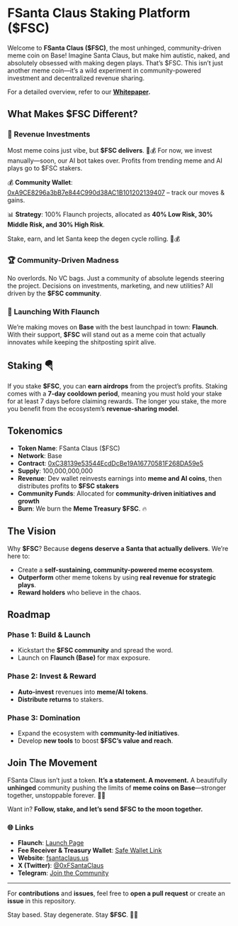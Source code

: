 # FSanta Claus Staking Platform ($FSC)

Welcome to **FSanta Claus ($FSC)**, the most unhinged, community-driven meme coin on Base! Imagine Santa Claus, but make him autistic, naked, and absolutely obsessed with making degen plays. That’s $FSC. This isn’t just another meme coin—it’s a wild experiment in community-powered investment and decentralized revenue sharing.

For a detailed overview, refer to our **[Whitepaper](https://fsantaclaus.gitbook.io/fsc).**

## What Makes $FSC Different?

### 🎅 Revenue Investments
Most meme coins just vibe, but **$FSC delivers**. 🎅💰 For now, we invest manually—soon, our AI bot takes over. Profits from trending meme and AI plays go to $FSC stakers.

💰 **Community Wallet**: [0xA9CE8296a3bB7e844C990d38AC1B101202139407](https://basescan.org/address/0xA9CE8296a3bB7e844C990d38AC1B101202139407) – track our moves & gains.

📊 **Strategy**: 100% Flaunch projects, allocated as **40% Low Risk, 30% Middle Risk, and 30% High Risk**.

Stake, earn, and let Santa keep the degen cycle rolling. 🎅💰

### 🏆 Community-Driven Madness
No overlords. No VC bags. Just a community of absolute legends steering the project. Decisions on investments, marketing, and new utilities? All driven by the **$FSC community**.

### 🚀 Launching With Flaunch
We’re making moves on **Base** with the best launchpad in town: **Flaunch**. With their support, **$FSC** will stand out as a meme coin that actually innovates while keeping the shitposting spirit alive.

## Staking 🪂
If you stake **$FSC**, you can **earn airdrops** from the project’s profits. Staking comes with a **7-day cooldown period**, meaning you must hold your stake for at least 7 days before claiming rewards. The longer you stake, the more you benefit from the ecosystem’s **revenue-sharing model**.

## Tokenomics
- **Token Name**: FSanta Claus ($FSC)
- **Network**: Base
- **Contract**: [0xC38139e53544EcdDcBe19A16770581F268DA59e5](https://basescan.org/address/0xC38139e53544EcdDcBe19A16770581F268DA59e5)
- **Supply**: 100,000,000,000
- **Revenue**: Dev wallet reinvests earnings into **meme and AI coins**, then distributes profits to **$FSC stakers**
- **Community Funds**: Allocated for **community-driven initiatives and growth**
- **Burn**: We burn the **Meme Treasury $FSC**. 🔥

## The Vision
Why **$FSC**? Because **degens deserve a Santa that actually delivers**. We’re here to:
- Create a **self-sustaining, community-powered meme ecosystem**.
- **Outperform** other meme tokens by using **real revenue for strategic plays**.
- **Reward holders** who believe in the chaos.

## Roadmap
### **Phase 1: Build & Launch**
- Kickstart the **$FSC community** and spread the word.
- Launch on **Flaunch (Base)** for max exposure.

### **Phase 2: Invest & Reward**
- **Auto-invest** revenues into **meme/AI tokens**.
- **Distribute returns** to stakers.

### **Phase 3: Domination**
- Expand the ecosystem with **community-led initiatives**.
- Develop **new tools** to boost **$FSC’s value and reach**.

## Join The Movement
FSanta Claus isn’t just a token. **It’s a statement. A movement.** A beautifully **unhinged** community pushing the limits of **meme coins on Base**—stronger together, unstoppable forever. 🎅🔥

Want in? **Follow, stake, and let’s send $FSC to the moon together.**

### 🌐 Links
- **Flaunch**: [Launch Page](https://flaunch.gg/base/coin/0xC38139e53544EcdDcBe19A16770581F268DA59e5)
- **Fee Receiver & Treasury Wallet**: [Safe Wallet Link](https://app.safe.global/home?safe=base:0xA9CE8296a3bB7e844C990d38AC1B101202139407)
- **Website**: [fsantaclaus.us](http://fsantaclaus.us)
- **X (Twitter)**: [@0xFSantaClaus](https://x.com/0xFSantaClaus)
- **Telegram**: [Join the Community](https://t.me/fsantaclaus)

---
For **contributions** and **issues**, feel free to **open a pull request** or create an **issue** in this repository.

Stay based. Stay degenerate. Stay **$FSC**. 🎅🔥

